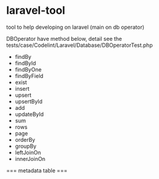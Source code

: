 # laravel-tool
tool to help developing on laravel (main on db operator)

DBOperator have method below, detail see the tests/case/Codelint/Laravel/Database/DBOperatorTest.php 

* findBy
* findById
* findByOne
* findByField
* exist
* insert
* upsert
* upsertById
* add
* updateById
* sum
* rows
* page 
* orderBy
* groupBy 
* leftJoinOn 
* innerJoinOn

=== metadata table === 

